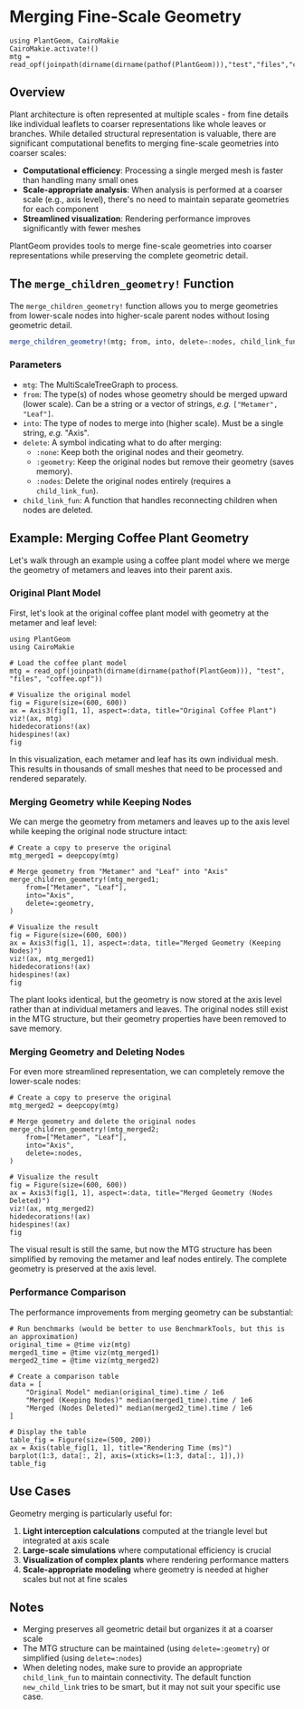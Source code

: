 # Merging Fine-Scale Geometry

```@setup merge_geometry
using PlantGeom, CairoMakie
CairoMakie.activate!()
mtg = read_opf(joinpath(dirname(dirname(pathof(PlantGeom))),"test","files","coffee.opf"))
```

## Overview

Plant architecture is often represented at multiple scales - from fine details like individual leaflets to coarser representations like whole leaves or branches. While detailed structural representation is valuable, there are significant computational benefits to merging fine-scale geometries into coarser scales:

- **Computational efficiency**: Processing a single merged mesh is faster than handling many small ones
- **Scale-appropriate analysis**: When analysis is performed at a coarser scale (e.g., axis level), there's no need to maintain separate geometries for each component
- **Streamlined visualization**: Rendering performance improves significantly with fewer meshes

PlantGeom provides tools to merge fine-scale geometries into coarser representations while preserving the complete geometric detail.

## The `merge_children_geometry!` Function

The `merge_children_geometry!` function allows you to merge geometries from lower-scale nodes into higher-scale parent nodes without losing geometric detail.

```julia
merge_children_geometry!(mtg; from, into, delete=:nodes, child_link_fun=new_child_link)
```

### Parameters

- `mtg`: The MultiScaleTreeGraph to process.
- `from`: The type(s) of nodes whose geometry should be merged upward (lower scale). Can be a string or a vector of strings, *e.g.* `["Metamer", "Leaf"]`.
- `into`: The type of nodes to merge into (higher scale). Must be a single string, *e.g.* "Axis".
- `delete`: A symbol indicating what to do after merging:
  - `:none`: Keep both the original nodes and their geometry.
  - `:geometry`: Keep the original nodes but remove their geometry (saves memory).
  - `:nodes`: Delete the original nodes entirely (requires a `child_link_fun`).
- `child_link_fun`: A function that handles reconnecting children when nodes are deleted.

## Example: Merging Coffee Plant Geometry

Let's walk through an example using a coffee plant model where we merge the geometry of metamers and leaves into their parent axis.

### Original Plant Model

First, let's look at the original coffee plant model with geometry at the metamer and leaf level:

```@example merge_geometry
using PlantGeom
using CairoMakie

# Load the coffee plant model
mtg = read_opf(joinpath(dirname(dirname(pathof(PlantGeom))), "test", "files", "coffee.opf"))

# Visualize the original model
fig = Figure(size=(600, 600))
ax = Axis3(fig[1, 1], aspect=:data, title="Original Coffee Plant")
viz!(ax, mtg)
hidedecorations!(ax)
hidespines!(ax)
fig
```

In this visualization, each metamer and leaf has its own individual mesh. This results in thousands of small meshes that need to be processed and rendered separately.

### Merging Geometry while Keeping Nodes

We can merge the geometry from metamers and leaves up to the axis level while keeping the original node structure intact:

```@example merge_geometry
# Create a copy to preserve the original
mtg_merged1 = deepcopy(mtg)

# Merge geometry from "Metamer" and "Leaf" into "Axis"
merge_children_geometry!(mtg_merged1; 
    from=["Metamer", "Leaf"], 
    into="Axis", 
    delete=:geometry, 
)

# Visualize the result
fig = Figure(size=(600, 600))
ax = Axis3(fig[1, 1], aspect=:data, title="Merged Geometry (Keeping Nodes)")
viz!(ax, mtg_merged1)
hidedecorations!(ax)
hidespines!(ax)
fig
```

The plant looks identical, but the geometry is now stored at the axis level rather than at individual metamers and leaves. The original nodes still exist in the MTG structure, but their geometry properties have been removed to save memory.

### Merging Geometry and Deleting Nodes

For even more streamlined representation, we can completely remove the lower-scale nodes:

```@example merge_geometry
# Create a copy to preserve the original
mtg_merged2 = deepcopy(mtg)

# Merge geometry and delete the original nodes
merge_children_geometry!(mtg_merged2; 
    from=["Metamer", "Leaf"], 
    into="Axis", 
    delete=:nodes, 
)

# Visualize the result
fig = Figure(size=(600, 600))
ax = Axis3(fig[1, 1], aspect=:data, title="Merged Geometry (Nodes Deleted)")
viz!(ax, mtg_merged2)
hidedecorations!(ax)
hidespines!(ax)
fig
```

The visual result is still the same, but now the MTG structure has been simplified by removing the metamer and leaf nodes entirely. The complete geometry is preserved at the axis level.

### Performance Comparison

The performance improvements from merging geometry can be substantial:

```@example merge_geometry
# Run benchmarks (would be better to use BenchmarkTools, but this is an approximation)
original_time = @time viz(mtg)
merged1_time = @time viz(mtg_merged1)
merged2_time = @time viz(mtg_merged2)

# Create a comparison table
data = [
    "Original Model" median(original_time).time / 1e6
    "Merged (Keeping Nodes)" median(merged1_time).time / 1e6
    "Merged (Nodes Deleted)" median(merged2_time).time / 1e6
]

# Display the table
table_fig = Figure(size=(500, 200))
ax = Axis(table_fig[1, 1], title="Rendering Time (ms)")
barplot(1:3, data[:, 2], axis=(xticks=(1:3, data[:, 1]),))
table_fig
```

## Use Cases

Geometry merging is particularly useful for:

1. **Light interception calculations** computed at the triangle level but integrated at axis scale
2. **Large-scale simulations** where computational efficiency is crucial
3. **Visualization of complex plants** where rendering performance matters
4. **Scale-appropriate modeling** where geometry is needed at higher scales but not at fine scales

## Notes

- Merging preserves all geometric detail but organizes it at a coarser scale
- The MTG structure can be maintained (using `delete=:geometry`) or simplified (using `delete=:nodes`)
- When deleting nodes, make sure to provide an appropriate `child_link_fun` to maintain connectivity. The default function `new_child_link` tries to be smart, but it may not suit your specific use case.
